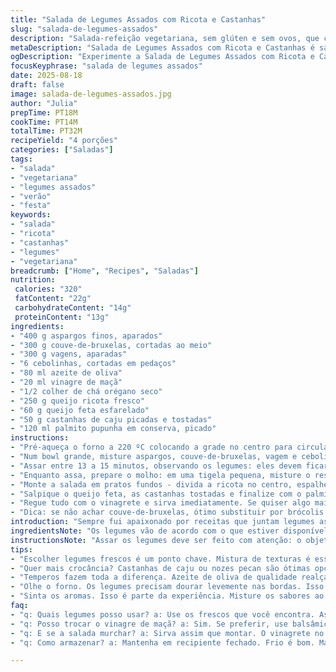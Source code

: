 ```yaml
---
title: "Salada de Legumes Assados com Ricota e Castanhas"
slug: "salada-de-legumes-assados"
description: "Salada-refeição vegetariana, sem glúten e sem ovos, que combina legumes assados crocantes com queijo ricota e castanhas, trazendo textura e sabor. Usa legumes frescos variados como aspargos, couve-de-bruxelas e vagem, temperados com azeite, vinagre de maçã, orégano seco. Os tempos de forno ajustados para garantir crocância sem amolecer demais. Atalho prático com ricota substituindo queijo cottage e nozes pecan no lugar das nozes comuns. Pode ser servida quente ou em temperatura ambiente, perfeita para refeições rápidas cheias de cor e nutrientes."
metaDescription: "Salada de Legumes Assados com Ricota e Castanhas é saudável e colorida, perfeita para qualquer refeição com sabor e textura incrível."
ogDescription: "Experimente a Salada de Legumes Assados com Ricota e Castanhas, uma combinação de sabores e texturas impressionantes para qualquer refeição."
focusKeyphrase: "salada de legumes assados"
date: 2025-08-18
draft: false
image: salada-de-legumes-assados.jpg
author: "Julia"
prepTime: PT18M
cookTime: PT14M
totalTime: PT32M
recipeYield: "4 porções"
categories: ["Saladas"]
tags:
- "salada"
- "vegetariana"
- "legumes assados"
- "verão"
- "festa"
keywords:
- "salada"
- "ricota"
- "castanhas"
- "legumes"
- "vegetariana"
breadcrumb: ["Home", "Recipes", "Saladas"]
nutrition: 
 calories: "320"
 fatContent: "22g"
 carbohydrateContent: "14g"
 proteinContent: "13g"
ingredients:
- "400 g aspargos finos, aparados"
- "300 g couve-de-bruxelas, cortadas ao meio"
- "300 g vagens, aparadas"
- "6 cebolinhas, cortadas em pedaços"
- "80 ml azeite de oliva"
- "20 ml vinagre de maçã"
- "1/2 colher de chá orégano seco"
- "250 g queijo ricota fresco"
- "60 g queijo feta esfarelado"
- "50 g castanhas de caju picadas e tostadas"
- "120 ml palmito pupunha em conserva, picado"
instructions:
- "Pré-aqueça o forno a 220 ºC colocando a grade no centro para circulação uniforme do calor."
- "Num bowl grande, misture aspargos, couve-de-bruxelas, vagem e cebolinha com metade do azeite; tempere com sal e pimenta abundantemente. Leve ao forno numa assadeira forrada com papel manteiga para facilitar limpeza."
- "Assar entre 13 a 15 minutos, observando os legumes: eles devem ficar ligeiramente dourados pelas bordas e ainda firmes ao toque — sinal que o interior está al dente e mantém crocância."
- "Enquanto assa, prepare o molho: em uma tigela pequena, misture o restante do azeite, vinagre de maçã, orégano, sal e pimenta. Prove para ajustar acidez e tempero."
- "Monte a salada em pratos fundos - divida a ricota no centro, espalhe os legumes assados por cima com delicadeza para não esmagar."
- "Salpique o queijo feta, as castanhas tostadas e finalize com o palmito picado, que traz toque cremoso e um leve sabor defumado."
- "Regue tudo com o vinagrete e sirva imediatamente. Se quiser algo mais refrescante, deixe esfriar e leve à geladeira por 10 minutos, fica ótimo também."
- "Dica: se não achar couve-de-bruxelas, ótimo substituir por brócolis ou até couve-flor pequena. Palmito pode ser pepino em conserva para crocância diferente — só cuide do excesso de sal."
introduction: "Sempre fui apaixonado por receitas que juntam legumes assados com queijos frescos – especialmente quando dá pra usar o forno para dramaticamente transformar texturas. Essa salada não foge à regra: aspargos crocantes com couves levemente douradas, vagem e cebola verde que soltaram aroma no forno. O toque final com ricota, que é fresca e suave, mais feta salgado, cria aquele contraste de sabores que seu paladar precisa. Troquei o vinagre balsâmico pelo vinagre de maçã para deixar um frescor mais presente, combinação que aprendi numa aula de cozinha que mexeu com minhas papilas. Um pouco de castanhas picadas trazem crocância e untuosidade; é uma salada completa, que sustenta em qualquer refeição."
ingredientsNote: "Os legumes vão de acordo com o que estiver disponível - aspargos e couve-de-bruxelas formam base crocante, mas brócolis e abobrinha também podem entrar no lugar. Ricota bate muito bem com feta, suavizando o sabor e criando cremosidade. Castanhas de caju ou nozes pecan são ótimas para crocância; uma pitada de sal ajuda a levantar o sabor. Palmito substitui as azeitonas marinadas que usaríamos para um toque ácido, garantindo frescor e textura diferente. O azeite deve ser de boa qualidade para realçar o aroma e o sabor no prato. Sal, pimenta, orégano e vinagre deixam tudo equilibrado; não economize nos temperos, legume assado precisa disso. Tem gente que prefere reduzir bastante azeite no forno para não molhar demais – escolha seu ponto."
instructionsNote: "Assar os legumes deve ser feito com atenção: o objetivo é dourar levemente as pontas, não secar tudo. Gosto sempre de mexer uma ou duas vezes para que dourar seja por igual. O toque visual: quando começam a criar manchas marrons nas bordas é a hora de tirar. Nada de passar do ponto ou vai perder a crocância que faz o prato vibrar no prato. A montagem começa pela ricota — se colocar junto com os legumes quentes, ela dá uma derretida boa. O palmito entra por último, pra manter a textura e não perder a personalidade. Vinagrete tem que ir por cima, pouco antes de servir, senão o prato fica aguado. Experimente cada passo do balanceamento do sal e ácido; eles falam muito mais alto quando o ingrediente é fresco e assado. Acho que bom cozinheiro sabe ouvir esses detalhes."
tips:
- "Escolher legumes frescos é um ponto chave. Mistura de texturas é essencial. Use aspargos e vagens crocantes. A couve-de-bruxelas precisa de atenção – não deixe passar do ponto. Se não tiver, brócolis é baita substituto."
- "Quer mais crocância? Castanhas de caju ou nozes pecan são ótimas opções. O palmito traz cremosidade. Mas se não tiver, pepino em conserva faz a diferença. Não esqueça de ajustar os temperos, sempre."
- "Temperos fazem toda a diferença. Azeite de oliva de qualidade realça nota fresca. Vinagre de maçã dá equilíbrio. Sal e pimenta, capriche. Vinagrete deve ser jogado por cima só na hora de servir, senão tudo fica aguado."
- "Olhe o forno. Os legumes precisam dourar levemente nas bordas. Isso indica que estão prontos. Se estiverem murchos, erraram a mão. Não esqueça de mexer de vez em quando para dourar por igual."
- "Sinta os aromas. Isso é parte da experiência. Misture os sabores ao montar a salada. Primeiro a ricota e depois os legumes. O feta por cima dá uma camada de sabor, finalize com palmito picado depois para manter a textura."
faq:
- "q: Quais legumes posso usar? a: Use os frescos que você encontra. Aspargos, couve-de-bruxelas e vagens são excelentes. Mas brócolis ou abobrinha também funcionam."
- "q: Posso trocar o vinagre de maçã? a: Sim. Se preferir, use balsâmico. Mas o de maçã traz frescor, porém a escolha é sua. Faça experiências."
- "q: E se a salada murchar? a: Sirva assim que montar. O vinagrete no final evita que fique aguada. Se sobrar, guarde na geladeira. Mas o ideal é comer logo."
- "q: Como armazenar? a: Mantenha em recipiente fechado. Frio é bom. Mas, legumes assados não duram muito. Então, coma em até dois dias. Planejamento é tudo."

---
```

